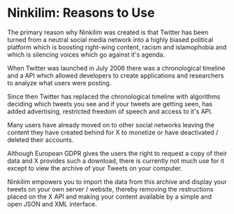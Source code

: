 # Ninkilim: Reasons to Use

The primary reason why Ninkilim was created is that Twitter has been turned 
from a neutral social media network into a highly biased political platform 
which is boosting right-wing content, racism and islamophobia and which is 
silencing voices which go against it's agenda.

When Twitter was launched in July 2006 there was a chronological timeline 
and a API which allowed developers to create applications and researchers 
to analyze what users were posting.

Since then Twitter has replaced the chronological timeline with algorithms 
deciding which tweets you see and if your tweets are getting seen, has added 
advertising, restricted freedom of speech and access to it's API.

Many users have already moved on to other social networks leaving the content 
they have created behind for X to monetize or have deactivated / deleted their 
accounts. 

Although European GDPR gives the users the right to request a copy of their 
data and X provides such a download, there is currently not much use for it 
except to view the archive of your Tweets on your computer.

Ninkilim empowers you to import the data from this archive and display your 
tweets on your own server / website, thereby removing the restructions placed 
on the X API and making your content available by a simple and open JSON and 
XML interface.
